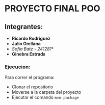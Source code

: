 # PROYECTO FINAL POO

## Integrantes:
- **Ricardo Rodriguez**
- **Julio Orellana**
- **Sofia Batz* - 241281**
- **Ginebra Estrada**


### Ejecucion:
Para correr el programa:
- Clonar el repositorio
- Moverse a la carpeta del proyecto
- Ejecutar el comando `mvn package`